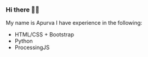 ### Hi there 👋🏽
My name is Apurva
I have experience in the following:
- HTML/CSS + Bootstrap
- Python
- ProcessingJS
